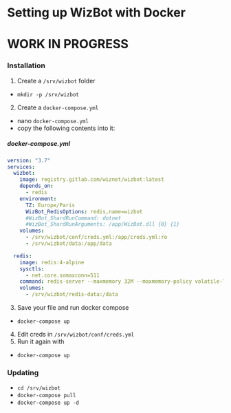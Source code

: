 # Setting up WizBot with Docker

# WORK IN PROGRESS

### Installation

1. Create a `/srv/wizbot` folder
- `mkdir -p /srv/wizbot`
2. Create a `docker-compose.yml`
- nano `docker-compose.yml`
- copy the following contents into it:
##### docker-compose.yml
```yml
version: "3.7"
services:
  wizbot:
    image: registry.gitlab.com/wiznet/wizbot:latest
    depends_on:
      - redis
    environment:
      TZ: Europe/Paris
      WizBot_RedisOptions: redis,name=wizbot
      #WizBot_ShardRunCommand: dotnet
      #WizBot_ShardRunArguments: /app/WizBot.dll {0} {1}
    volumes:
      - /srv/wizbot/conf/creds.yml:/app/creds.yml:ro
      - /srv/wizbot/data:/app/data

  redis:
    image: redis:4-alpine
    sysctls:
      - net.core.somaxconn=511
    command: redis-server --maxmemory 32M --maxmemory-policy volatile-lru
    volumes:
      - /srv/wizbot/redis-data:/data
```
3. Save your file and run docker compose
- `docker-compose up`
4. Edit creds in `/srv/wizbot/conf/creds.yml`
5. Run it again with
- `docker-compose up`

### Updating
- `cd /srv/wizbot`
- `docker-compose pull`
- `docker-compose up -d`
